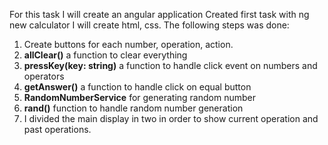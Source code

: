 For this task I will create an angular application
Created first task with ng new calculator
I will create html, css.
The following steps was done: 
1. Create buttons for each number, operation, action.
2. **allClear()** a function to clear everything
3. **pressKey(key: string)** a function to handle click event on numbers and operators
4. **getAnswer()** a function to handle click on equal button
5. **RandomNumberService** for generating random number
6. **rand()** function to handle random number generation
7. I divided the main display in two in order to show current operation and past operations.

